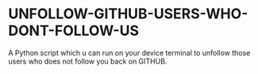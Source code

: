 # UNFOLLOW-GITHUB-USERS-WHO-DONT-FOLLOW-US
A Python script which u can run on your device terminal to unfollow those users who does not follow you back on GITHUB.
